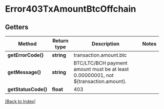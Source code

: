 # Error403TxAmountBtcOffchain

## Getters

Method | Return type | Description | Notes
------------ | ------------- | ------------- | -------------
**getErrorCode()** | **string** | transaction.amount.btc |
**getMessage()** | **string** | BTC/LTC/BCH payment amount must be at least 0.00000001, not ${transaction.amount}. |
**getStatusCode()** | **float** | 403 |

[[Back to Index]](../index.md)
